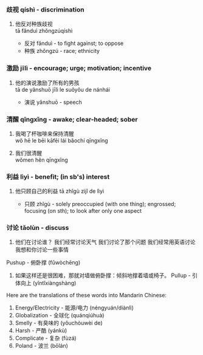 ### 歧视 qíshì - discrimination

1. 他反对种族歧视\
tā fǎnduì zhǒngzúqíshì

    - 反对 fǎnduì - to fight against; to oppose
    - 种族 zhǒngzú - race; ethnicity

### 激励 jīlì - encourage; urge; motivation; incentive

1. 他的演说激励了所有的男孩\
tā de yǎnshuō jīlì le suǒyǒu de nánhái

    - 演说 yǎnshuō - speech

### 清醒 qīngxǐng - awake; clear-headed; sober

1. 我喝了杯咖啡来保持清醒\
wǒ hē le bēi kāfēi lái bǎochí qīngxǐng

2. 我们很清醒\
wǒmen hěn qīngxǐng

### 利益 lìyì - benefit; (in sb's) interest

1. 他只顾自己的利益
tā zhǐgù zìjǐ de lìyì

    - 只顾 zhǐgù - solely preoccupied (with one thing); engrossed; focusing (on sth); to look after only one aspect

### 讨论 tǎolùn - discuss

1. 他们在讨论谁？
我们经常讨论天气
我们讨论了那个问题
我们经常用英语讨论
我想和你讨论一些事情

Pushup - 俯卧撑 (fǔwòchēng)
1. 如果这样还是很困难，那就对墙做俯卧撑：倾斜地撑着墙或椅子。
Pullup - 引体向上 (yǐntǐxiàngshàng)

Here are the translations of these words into Mandarin Chinese:

1. Energy/Electricity - 能源/电力 (néngyuán/diànlì)
2. Globalization - 全球化 (quánqiúhuà)
3. Smelly - 有臭味的 (yǒuchòuwèi de)
4. Harsh - 严酷 (yánkù)
5. Complicate - 复杂 (fùzá)
6. Poland - 波兰 (bōlán)
